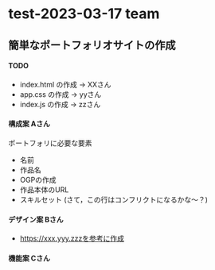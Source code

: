 # test-2023-03-17 team

## 簡単なポートフォリオサイトの作成
#### TODO
* index.html の作成 -> XXさん
* app.css の作成 -> yyさん
* index.js の作成 -> zzさん

#### 構成案 Aさん
ポートフォリに必要な要素
- 名前
- 作品名
- OGPの作成
- 作品本体のURL
- スキルセット (さて，この行はコンフリクトになるかな～？)

#### デザイン案 Bさん
* https://xxx.yyy.zzzを参考に作成

#### 機能案 Cさん


